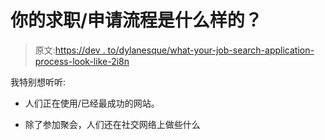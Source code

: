 # 你的求职/申请流程是什么样的？

> 原文:[https://dev . to/dylanesque/what-your-job-search-application-process-look-like-2i8n](https://dev.to/dylanesque/what-does-your-job-search-application-process-look-like-2i8n)

我特别想听听:

*   人们正在使用/已经最成功的网站。

*   除了参加聚会，人们还在社交网络上做些什么
